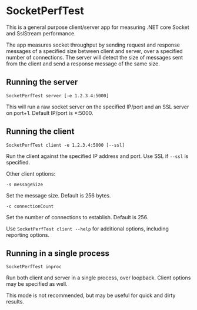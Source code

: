 # SocketPerfTest
This is a general purpose client/server app for measuring .NET core Socket and SslStream performance.

The app measures socket throughput by sending request and response messages of a specified size between client and server, over a specified number of connections.  The server will detect the size of messages sent from the client and send a response message of the same size.

## Running the server

```
SocketPerfTest server [-e 1.2.3.4:5000]
```
This will run a raw socket server on the specified IP/port and an SSL server on port+1.  Default IP/port is *:5000.

## Running the client

```
SocketPerfTest client -e 1.2.3.4:5000 [--ssl]
```
Run the client against the specified IP address and port.  Use SSL if `--ssl` is specified. 

Other client options:

```
-s messageSize
``` 
Set the message size.  Default is 256 bytes.

```
-c connectionCount
```
Set the number of connections to establish.  Default is 256.

Use `SocketPerfTest client --help` for additional options, including reporting options.

## Running in a single process

```
SocketPerfTest inproc
```
Run both client and server in a single process, over loopback.  Client options may be specified as well.

This mode is not recommended, but may be useful for quick and dirty results.




